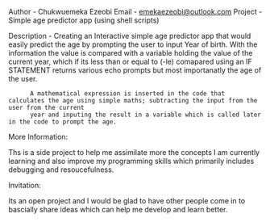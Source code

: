 Author - Chukwuemeka Ezeobi
Email - emekaezeobi@outlook.com
Project - Simple age predictor app (using shell scripts)

Description - Creating an Interactive simple age predictor app that would easily predict the age by prompting the user to input Year of birth.
	      With the information the value is compared with a variable holding the value of the current year, which if its less than or equal to
  	      (-le) comapared using an IF STATEMENT returns various echo prompts but most importanatly the age of the user.
	    
	      A mathematical expression is inserted in the code that calculates the age using simple maths; subtracting the input from the user from the current 
	      year and inputing the result in a variable which is called later in the code to prompt the age.

More Information:

Ths is a side project to help me assimilate more the concepts I am currently learning and also improve my programming skills which primarily includes debugging and resoucefulness.

Invitation:

Its an open project and I would be glad to have other people come in to bascially share ideas which can help me develop and learn better.
